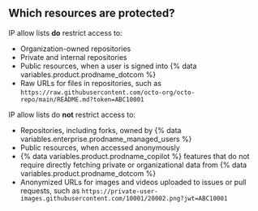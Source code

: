 ## Which resources are protected?

IP allow lists **do** restrict access to:

* Organization-owned repositories
* Private and internal repositories
* Public resources, when a user is signed into {% data variables.product.prodname_dotcom %}
* Raw URLs for files in repositories, such as `https://raw.githubusercontent.com/octo-org/octo-repo/main/README.md?token=ABC10001`

IP allow lists do **not** restrict access to:

* Repositories, including forks, owned by {% data variables.enterprise.prodname_managed_users %}
* Public resources, when accessed anonymously
* {% data variables.product.prodname_copilot %} features that do not require directly fetching private or organizational data from {% data variables.product.prodname_dotcom %}
* Anonymized URLs for images and videos uploaded to issues or pull requests, such as `https://private-user-images.githubusercontent.com/10001/20002.png?jwt=ABC10001`

